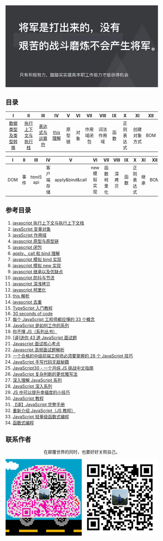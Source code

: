 ![image](./img/timg.jpg)
<br>

## 目录

|         I          |     II     |      III       |    IV     |   V    |  VI  |    VII     |    VIII    |  IX  |     X      |      XI      | XII |
| :----------------: | :--------: | :------------: | :-------: | :----: | :--: | :--------: | :--------: | :--: | :--------: | :----------: | :-: |
| [数据类型及类型转换](https://github.com/cs-learning-record/javascript-series/blob/master/javascript/%E6%95%B0%E6%8D%AE%E7%B1%BB%E5%9E%8B%E4%B8%8E%E8%BD%AC%E6%8D%A2.md) | [执行上下文与执行栈](https://github.com/cs-learning-record/javascript-series/blob/master/javascript/%E6%89%A7%E8%A1%8C%E4%B8%8A%E4%B8%8B%E6%96%87.md) | [表达式与运算符](https://github.com/cs-learning-record/javascript-series/blob/master/javascript/%E8%A1%A8%E8%BE%BE%E5%BC%8F%E4%B8%8E%E8%BF%90%E7%AE%97%E7%AC%A6.md) | [this 理解](https://github.com/cs-learning-record/javascript-series/blob/master/javascript/this%E7%90%86%E8%A7%A3.md) | 原型链 | 对象 | 作用域闭包 | 词法作用域 | 函数 | 正则表达式 | 创建对象方式 | BOM |

|  I  |  II  |    III    |     IV     |        V        |      VI      |    VII     |  VIII  |  IX  |     X      |  XI  | XII |
| :-: | :--: | :-------: | :--------: | :-------------: | :----------: | :--------: | :----: | :--: | :--------: | :--: | :-: |
| DOM | 事件 | html5 api | 客户端存储 | apply&bind&call | new 模拟实现 | 函数柯里化 | 深拷贝 | 函数 | 正则表达式 | 继承 | BOM |

## 参考目录

1. [javascript 执行上下文与执行上下文栈](https://github.com/ftTony/blog/issues/22)
1. [javaScript 变量对象](https://github.com/mqyqingfeng/Blog/issues/5)
1. [javaScript 作用域](https://juejin.im/post/5c3b7133e51d45520a76862c)
1. [javascript 原型与原型链](https://github.com/ftTony/blog/issues/15)
1. [javascript 闭包](https://github.com/ftTony/blog/issues/16)
1. [apply、call 和 bind 理解](https://github.com/ftTony/blog/issues/14)
1. [javascript 模拟 bind 实现](https://github.com/mqyqingfeng/Blog/issues/12)
1. [javascript 模拟 new 实现](https://github.com/mqyqingfeng/Blog/issues/13)
1. [javascript 继承以及优缺点](https://github.com/yygmind/blog/issues/7)
1. [javascript 防抖与节流](https://github.com/ftTony/blog/issues/13)
1. [javascript 深浅拷贝](https://github.com/ftTony/blog/issues/12)
1. [javascript 柯里化](https://github.com/mqyqingfeng/Blog/issues/42)
1. [this 解析](https://github.com/ftTony/blog/issues/6)
1. [javascript 去重](https://github.com/mqyqingfeng/Blog/issues/27)
1. [TypeScript 入门教程](https://github.com/xcatliu/typescript-tutorial)
1. [30 seconds of code](https://github.com/kujian/30-seconds-of-code)
1. [每个 JavaScript 工程师都应懂的 33 个概念](https://github.com/stephentian/33-js-concepts)
1. [JavaScript 是如何工作的系列](https://github.com/qq449245884/xiaozhi)
1. [你不懂 JS（系列丛书）](https://github.com/getify/You-Dont-Know-JS/tree/1ed-zh-CN)
1. [[译]送你 43 道 JavaScript 面试题](https://github.com/lydiahallie/javascript-questions/blob/master/README-zh_CN.md)
1. [Javascript 面试核心考点](https://mp.weixin.qq.com/s/Bk07WB9hBagL590RRjC4FA)
1. [Javascript 高频面试题解析](https://mp.weixin.qq.com/s/g5Cr0N32W_z9X3qIMLOX6Q)
1. [一个合格的中级前端工程师必须要掌握的 28 个 JavaScript 技巧](https://juejin.im/post/5cef46226fb9a07eaf2b7516)
1. [JavaScript 手写代码无敌秘籍](https://mp.weixin.qq.com/s/4uzNKQcKB5YJbtXF4NQyWg)
1. [JavaScript30 - 一个月纯 JS 挑战中文指南](https://github.com/soyaine/JavaScript30)
1. [JavaScript 复杂判断的更优雅写法](https://juejin.im/post/5bdfef86e51d453bf8051bf8)
1. [深入理解 JavaScript 系列](https://www.cnblogs.com/TomXu/archive/2011/12/15/2288411.html)
1. [JavaScript 深入系列](https://github.com/mqyqingfeng/Blog/issues/17)
1. [JS 中可以提升幸福度的小技巧](https://mp.weixin.qq.com/s/pu2NmyWCQM7oN8H_WRKheA)
1. [JavaScript 教程](https://wangdoc.com/javascript/)
1. [【译】JavaScript 完整手册](https://juejin.im/post/5bff57fee51d45021a167991)
1. [重新介绍 JavaScript（JS 教程）](https://developer.mozilla.org/zh-CN/docs/Web/JavaScript/A_re-introduction_to_JavaScript)
1. [JavaScript 轻量级函数式编程](https://wizardforcel.gitbooks.io/functional-light-js/content/)
1. [函数式编程](https://llh911001.gitbooks.io/mostly-adequate-guide-chinese/content/)

## 联系作者

<div align="center">
    <p>
        在颠覆世界的同时，也要好好关照自己。
    </p>
    <img src="./img/contact.png" />
</div>
